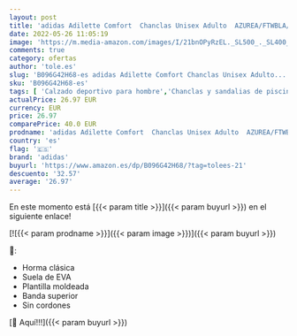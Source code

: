 ```yaml
---
layout: post
title: 'adidas Adilette Comfort  Chanclas Unisex Adulto  AZUREA/FTWBLA/NEGBÁS  51 1/3 EU'
date: 2022-05-26 11:05:19
image: 'https://m.media-amazon.com/images/I/21bnOPyRzEL._SL500_._SL400_.jpg'
comments: true
category: ofertas
author: 'tole.es'
slug: 'B096G42H68-es adidas Adilette Comfort Chanclas Unisex Adulto...'
sku: 'B096G42H68-es'
tags: [ 'Calzado deportivo para hombre','Chanclas y sandalias de piscina para hombre','Zapatillas y calzado deportivo para hombre','Zapatos','Zapatos para hombre','Zapatos y complementos','adidas','chanclas','🇪🇸', ]
actualPrice: 26.97 EUR
currency: EUR
price: 26.97
comparePrice: 40.0 EUR
prodname: 'adidas Adilette Comfort  Chanclas Unisex Adulto  AZUREA/FTWBLA/NEGBÁS  51 1/3 EU'
country: 'es'
flag: '🇪🇸'
brand: 'adidas'
buyurl: 'https://www.amazon.es/dp/B096G42H68/?tag=tolees-21'
descuento: '32.57'
average: '26.97'
---
```


En este momento está [{{< param title >}}]({{< param buyurl >}}) en el siguiente enlace!

[![{{< param prodname >}}]({{< param image >}})]({{< param buyurl >}})

🔎:

- Horma clásica
- Suela de EVA
- Plantilla moldeada
- Banda superior
- Sin cordones

[🛒 Aquí!!!]({{< param buyurl >}})
